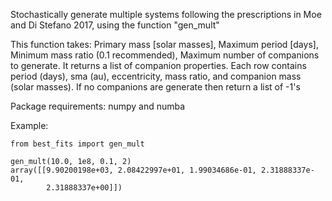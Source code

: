 Stochastically generate multiple systems following the prescriptions in Moe and Di Stefano 2017, using the function 
"gen_mult" 

This function takes: Primary mass [solar masses], Maximum period [days], Minimum mass ratio (0.1 recommended), Maximum number of companions to generate.
It returns a list of companion properties. Each row contains period (days), sma (au), eccentricity, mass ratio, and companion mass (solar masses). If no companions are generate then return a list of -1's

Package requirements: numpy and numba 

Example: 

```
from best_fits import gen_mult

gen_mult(10.0, 1e8, 0.1, 2)
array([[9.90200198e+03, 2.08422997e+01, 1.99034686e-01, 2.31888337e-01,
        2.31888337e+00]])

```
